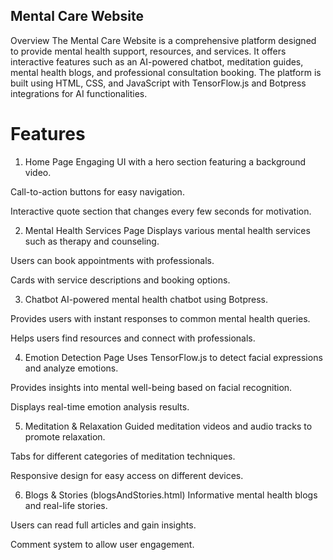 ## Mental Care Website
Overview
The Mental Care Website is a comprehensive platform designed to provide mental health support, resources, and services. It offers interactive features such as an AI-powered chatbot, meditation guides, mental health blogs, and professional consultation booking. The platform is built using HTML, CSS, and JavaScript with TensorFlow.js and Botpress integrations for AI functionalities.

# Features
1. Home Page
Engaging UI with a hero section featuring a background video.

Call-to-action buttons for easy navigation.

Interactive quote section that changes every few seconds for motivation.

2. Mental Health Services Page
Displays various mental health services such as therapy and counseling.

Users can book appointments with professionals.

Cards with service descriptions and booking options.

3. Chatbot
AI-powered mental health chatbot using Botpress.

Provides users with instant responses to common mental health queries.

Helps users find resources and connect with professionals.

4. Emotion Detection Page
Uses TensorFlow.js to detect facial expressions and analyze emotions.

Provides insights into mental well-being based on facial recognition.

Displays real-time emotion analysis results.

5. Meditation & Relaxation
Guided meditation videos and audio tracks to promote relaxation.

Tabs for different categories of meditation techniques.

Responsive design for easy access on different devices.

6. Blogs & Stories (blogsAndStories.html)
Informative mental health blogs and real-life stories.

Users can read full articles and gain insights.

Comment system to allow user engagement.

